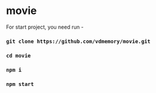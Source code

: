 # movie

For start project, you need run -

### `git clone https://github.com/vdmemory/movie.git`

### `cd movie`

### `npm i`

### `npm start`
